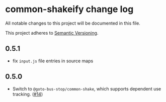 # common-shakeify change log

All notable changes to this project will be documented in this file.

This project adheres to [Semantic Versioning](http://semver.org/).

## 0.5.1

 * fix `input.js` file entries in source maps

## 0.5.0
* Switch to `@goto-bus-stop/common-shake`, which supports dependent use tracking. ([#14](https://github.com/browserify/common-shakeify/pull/14))
